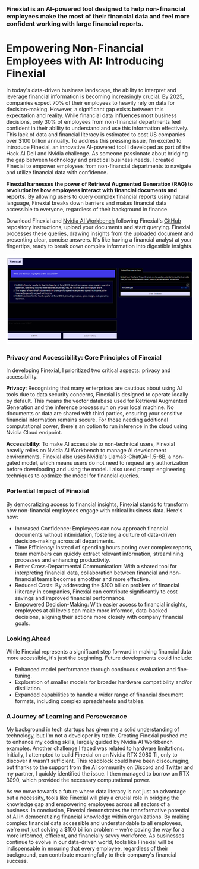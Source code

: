 ### Finexial is an AI-powered tool designed to help non-financial employees make the most of their financial data and feel more confident working with large financial reports.

# Empowering Non-Financial Employees with AI: Introducing Finexial

In today's data-driven business landscape, the ability to interpret and leverage financial information is becoming increasingly crucial. By 2025, companies expect 70% of their employees to heavily rely on data for decision-making. However, a significant gap exists between this expectation and reality. While financial data influences most business decisions, only 30% of employees from non-financial departments feel confident in their ability to understand and use this information effectively. This lack of data and financial literacy is estimated to cost US companies over $100 billion annually.
To address this pressing issue, I'm excited to introduce Finexial, an innovative AI-powered tool I developed as part of the Hack AI Dell and Nvidia challenge. As someone passionate about bridging the gap between technology and practical business needs, I created Finexial to empower employees from non-financial departments to navigate and utilize financial data with confidence.

**Finexial harnesses the power of Retrieval Augmented Generation (RAG) to revolutionize how employees interact with financial documents and reports.** By allowing users to query complex financial reports using natural language, Finexial breaks down barriers and makes financial data accessible to everyone, regardless of their background in finance.

Download Finexial and [Nvidia AI Workbench](https://www.nvidia.com/en-gb/deep-learning-ai/solutions/data-science/workbench/) following Finexial's [GitHub](https://github.com/AmandineFlachs/finexial) repository instructions, upload your documents and start querying. Finexial processes these queries, drawing insights from the uploaded document and presenting clear, concise answers. It's like having a financial analyst at your fingertips, ready to break down complex information into digestible insights.

![Finexial example1](code/chatui/static/Finexial_example_1.png)

### Privacy and Accessibility: Core Principles of Finexial
In developing Finexial, I prioritized two critical aspects: privacy and accessibility.

**Privacy**: Recognizing that many enterprises are cautious about using AI tools due to data security concerns, Finexial is designed to operate locally by default. This means the vector database used for Retrieval Augmented Generation and the inference process run on your local machine. No documents or data are shared with third parties, ensuring your sensitive financial information remains secure. For those needing additional computational power, there's an option to run inference in the cloud using Nvidia Cloud endpoint.

**Accessibility**: To make AI accessible to non-technical users, Finexial heavily relies on Nvidia AI Workbench to manage AI development environments. Finexial also uses Nvidia's Llama3-ChatQA-1.5-8B, a non-gated model, which means users do not need to request any authorization before downloading and using the model. I also used prompt engineering techniques to optimize the model for financial queries.

### Portential Impact of Finexial
By democratizing access to financial insights, Finexial stands to transform how non-financial employees engage with critical business data. Here's how:

- Increased Confidence: Employees can now approach financial documents without intimidation, fostering a culture of data-driven decision-making across all departments.
- Time Efficiency: Instead of spending hours poring over complex reports, team members can quickly extract relevant information, streamlining processes and enhancing productivity.
- Better Cross-Departmental Communication: With a shared tool for interpreting financial data, collaboration between financial and non-financial teams becomes smoother and more effective.
- Reduced Costs: By addressing the $100 billion problem of financial illiteracy in companies, Finexial can contribute significantly to cost savings and improved financial performance.
- Empowered Decision-Making: With easier access to financial insights, employees at all levels can make more informed, data-backed decisions, aligning their actions more closely with company financial goals.

### Looking Ahead
While Finexial represents a significant step forward in making financial data more accessible, it's just the beginning. Future developments could include:

- Enhanced model performance through continuous evaluation and fine-tuning.
- Exploration of smaller models for broader hardware compatibility and/or distillation.
- Expanded capabilities to handle a wider range of financial document formats, including complex spreadsheets and tables.

### A Journey of Learning and Perseverance
My background in tech startups has given me a solid understanding of technology, but I'm not a developer by trade. Creating Finexial pushed me to enhance my coding skills, largely guided by Nvidia AI Workbench examples. Another challenge I faced was related to hardware limitations. Initially, I attempted to build Finexial on an Nvidia RTX 2080 Ti, only to discover it wasn't sufficient. This roadblock could have been discouraging, but thanks to the support from the AI community on Discord and Twitter and my partner, I quickly identified the issue. I then managed to borrow an RTX 3090, which provided the necessary computational power. 

As we move towards a future where data literacy is not just an advantage but a necessity, tools like Finexial will play a crucial role in bridging the knowledge gap and empowering employees across all sectors of a business.
In conclusion, Finexial demonstrates the transformative potential of AI in democratizing financial knowledge within organizations. By making complex financial data accessible and understandable to all employees, we're not just solving a $100 billion problem – we're paving the way for a more informed, efficient, and financially savvy workforce. As businesses continue to evolve in our data-driven world, tools like Finexial will be indispensable in ensuring that every employee, regardless of their background, can contribute meaningfully to their company's financial success.
